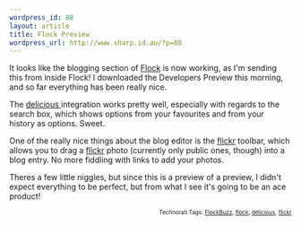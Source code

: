 ```yaml
--- 
wordpress_id: 88
layout: article
title: Flock Preview
wordpress_url: http://www.sharp.id.au/?p=88
---
```

<p>It looks like the blogging section of <a href="http://flock.com">Flock</a> is now working, as I'm sending this from inside Flock! I downloaded the Developers Preview this morning, and so far everything has been really nice. </p><p>The <a href="http://del.icio.us">delicious </a>integration works pretty well, especially with regards to the search box, which shows options from your favourites and from your history as options. Sweet.<br /></p><p>One of the really nice things about the blog editor is the <a href="http://www.flickr.com">flickr</a> toolbar, which allows you to drag a <a href="http://www.flickr.com">flickr</a> photo (currently only public ones, though) into a blog entry. No more fiddling with links to add your photos.<br /></p><p>Theres a few little niggles, but since this is a preview of a preview, I didn't expect everything to be perfect, but from what I see it's going to be an ace product!<br /></p><!-- technorati tags begin --><p style="font-size:10px;text-align:right;">Technorati Tags: <a href="http://technorati.com/tag/FlockBuzz" rel="tag">FlockBuzz</a>, <a href="http://technorati.com/tag/flock" rel="tag">flock</a>, <a href="http://technorati.com/tag/delicious" rel="tag">delicious</a>, <a href="http://technorati.com/tag/flickr" rel="tag">flickr</a></p><!-- technorati tags end -->

